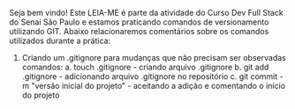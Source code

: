 Seja bem vindo! Este LEIA-ME é parte da atividade do Curso Dev Full Stack do Senai São Paulo e estamos praticando comandos de versionamento utilizando GIT.
Abaixo relacionaremos comentários sobre os comandos utilizados durante a prática:

1. Criando um .gitignore para mudanças que não precisam ser observadas
comandos:
a. touch .gitignore - criando arquivo .gitignore
b. git add .gitignore - adicionando arquivo .gitignore no repositório
c. git commit -m "versão inicial do projeto" - aceitando a adição e comentando o início do projeto

